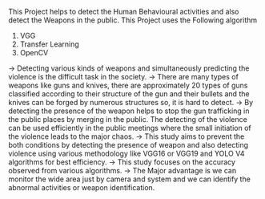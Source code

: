 This Project helps to detect the Human Behavioural activities and also detect the Weapons in the public.
This Project uses the Following algorithm
   1. VGG
   2. Transfer Learning
   3. OpenCV

-> Detecting various kinds of weapons and simultaneously predicting the violence is the difficult task in the society.
-> There are many types of weapons like guns and knives, there are approximately 20 types of guns classified according to their structure of the gun and their bullets and the knives can be forged by numerous structures so, it is hard to detect.
-> By detecting the presence of the weapon helps to stop the gun trafficking in the public places by merging in the public. The detecting of the violence can be used efficiently in the public meetings where the small initiation of the violence leads to the major chaos.
-> This study aims to prevent the both conditions by detecting the presence of weapon and also detecting violence using various methodology like VGG16 or VGG19 and YOLO V4 algorithms for best efficiency.
-> This study focuses on the accuracy observed from various algorithms.
-> The Major advantage is we can monitor the wide area just by camera and system and we can identify the abnormal activities or weapon identification.
